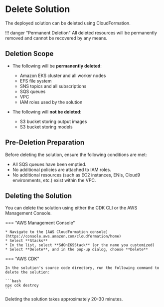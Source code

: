 # Delete Solution

The deployed solution can be deleted using CloudFormation.

!!! danger "Permanent Deletion"
    All deleted resources will be permanently removed and cannot be recovered by any means.

## Deletion Scope

* The following will be **permanently deleted**:
    * Amazon EKS cluster and all worker nodes
    * EFS file system
    * SNS topics and all subscriptions
    * SQS queues
    * VPC
    * IAM roles used by the solution

* The following will **not be deleted**:
    * S3 bucket storing output images
    * S3 bucket storing models

## Pre-Deletion Preparation

Before deleting the solution, ensure the following conditions are met:

* All SQS queues have been emptied.
* No additional policies are attached to IAM roles.
* No additional resources (such as EC2 instances, ENIs, Cloud9 environments, etc.) exist within the VPC.

## Deleting the Solution

You can delete the solution using either the CDK CLI or the AWS Management Console.

=== "AWS Management Console"

    * Navigate to the [AWS CloudFormation console](https://console.aws.amazon.com/cloudformation/home)
    * Select **Stacks**
    * In the list, select **SdOnEKSStack** (or the name you customized)
    * Select **Delete**, and in the pop-up dialog, choose **Delete**

=== "AWS CDK"

    In the solution's source code directory, run the following command to delete the solution:

    ```bash
    npx cdk destroy
    ```

Deleting the solution takes approximately 20-30 minutes.